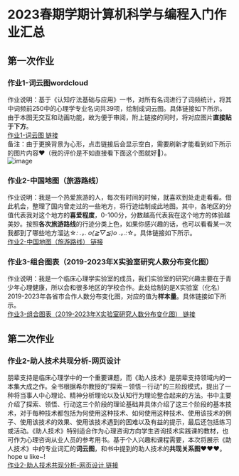 # 2023春期学期计算机科学与编程入门作业汇总
## 第一次作业

### 作业1-词云图wordcloud
作业说明：基于《认知疗法基础与应用》一书，对所有名词进行了词频统计，将其中词频前250中的心理学专业名词共39项，绘制成词云图。具体链接如下所示。由于本图无交互和动画功能，故为便于审阅，附上链接的同时，将对应图片**直接贴于下方**。  
[作业1-词云图 链接](https://threefire7.github.io/wordcloud.html)  
备注：由于更换背景为心形，点击链接后会显示空白，需要刷新才能看到如下所示的图片内容❤️（我的评价是不如直接看下面这个图就好🤪）。  
![image](https://threefire7.github.io/wordcloud.png)

### 作业2-中国地图（旅游路线）
作业说明：我是一个热爱旅游的人，每次有时间的时候，就喜欢到处走走看看。借此机会，整理了国内曾走过的一些地方，将行迹绘制成此地图。其中，各地区的分值代表我对这个地方的**喜爱程度**，0-100分，分数越高代表我在这个地方的体验越美妙。按照**各次旅游路线**的行迹分类上色，如果你感兴趣的话，也可以看看某一次我都到了哪些地方溜达☆*: .｡. o(≧▽≦)o .｡.:*☆。具体链接如下所示。  
[作业2-中国地图（旅游路线） 链接](https://threefire7.github.io/travel_route.html)

### 作业3-组合图表（2019-2023年X实验室研究人数分布变化图）
作业说明：我是一个临床心理学实验室的成员，我们实验室的研究兴趣主要在于青少年心理健康，所以会和很多地区的学校合作。此处绘制的是X实验室（化名）2019-2023年各省市合作人数分布变化图，对应的值为**样本量**。具体链接如下所示。  
[作业3-组合图表（2019-2023年X实验室研究人数分布变化图） 链接](https://threefire7.github.io/population_distribution.html)  


## 第二次作业

### 作业2-助人技术共现分析-网页设计
朋辈支持是临床心理学中的一个重要课题，而《助人技术》是朋辈支持领域内的一本集大成之作。全书根据希尔教授的"探索－领悟－行动"的三阶段模式，提出了一种将当事人中心理论、精神分析理论以及认知行为理论整合起来的方法。书中主要介绍了探索、领悟、行动这三个阶段的理论基础并具体介绍了这三个阶段的基本技术，对于每种技术都包括为何使用这种技术、如何使用这种技术、使用该技术的例子、使用该技术的效果、使用该技术遇到的困难以及有益的提示，最后还包括练习或活动。《助人技术》特别适合作为心理咨询方向学生咨询技术实践课的教材，也可作为心理咨询从业人员的参考用书。基于个人兴趣和课程需要，本次将展示《助人技术》中的专业词汇的**词云图**，和书中提到的助人技术的**共现关系图**❤️❤️❤️。hope u like~!  
[作业2-助人技术共现分析-网页设计 链接](https://threefire7.github.io/助人技术共现分析-网页设计.html)  

